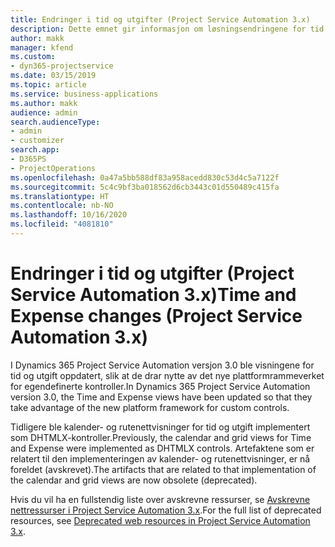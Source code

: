 ```yaml
---
title: Endringer i tid og utgifter (Project Service Automation 3.x)
description: Dette emnet gir informasjon om løsningsendringene for tid og utgifter.
author: makk
manager: kfend
ms.custom:
- dyn365-projectservice
ms.date: 03/15/2019
ms.topic: article
ms.service: business-applications
ms.author: makk
audience: admin
search.audienceType:
- admin
- customizer
search.app:
- D365PS
- ProjectOperations
ms.openlocfilehash: 0a47a5bb588df83a958acedd830c53d4c5a7122f
ms.sourcegitcommit: 5c4c9bf3ba018562d6cb3443c01d550489c415fa
ms.translationtype: HT
ms.contentlocale: nb-NO
ms.lasthandoff: 10/16/2020
ms.locfileid: "4081810"
---
```

# <a name="time-and-expense-changes-project-service-automation-3x"></a><span data-ttu-id="42a25-103">Endringer i tid og utgifter (Project Service Automation 3.x)</span><span class="sxs-lookup"><span data-stu-id="42a25-103">Time and Expense changes (Project Service Automation 3.x)</span></span>

<span data-ttu-id="42a25-104">I Dynamics 365 Project Service Automation versjon 3.0 ble visningene for tid og utgift oppdatert, slik at de drar nytte av det nye plattformrammeverket for egendefinerte kontroller.</span><span class="sxs-lookup"><span data-stu-id="42a25-104">In Dynamics 365 Project Service Automation version 3.0, the Time and Expense views have been updated so that they take advantage of the new platform framework for custom controls.</span></span>

<span data-ttu-id="42a25-105">Tidligere ble kalender- og rutenettvisninger for tid og utgift implementert som DHTMLX-kontroller.</span><span class="sxs-lookup"><span data-stu-id="42a25-105">Previously, the calendar and grid views for Time and Expense were implemented as DHTMLX controls.</span></span> <span data-ttu-id="42a25-106">Artefaktene som er relatert til den implementeringen av kalender- og rutenettvisninger, er nå foreldet (avskrevet).</span><span class="sxs-lookup"><span data-stu-id="42a25-106">The artifacts that are related to that implementation of the calendar and grid views are now obsolete (deprecated).</span></span>

<span data-ttu-id="42a25-107">Hvis du vil ha en fullstendig liste over avskrevne ressurser, se [Avskrevne nettressurser i Project Service Automation 3.x](web-resources-deprecated-v3.x.md).</span><span class="sxs-lookup"><span data-stu-id="42a25-107">For the full list of deprecated resources, see [Deprecated web resources in Project Service Automation 3.x](web-resources-deprecated-v3.x.md).</span></span>
